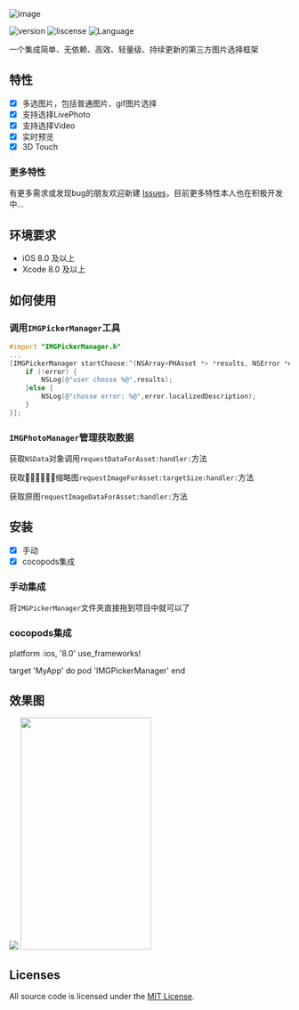 ![image](https://github.com/TongFangyuan/IMGPickerManager/blob/master/IMGPickerManager.png)

![version](https://img.shields.io/badge/version-v0.1.0-green.svg)
![liscense](https://img.shields.io/badge/license-MIT-lightgrey.svg)
![Language](https://img.shields.io/badge/Language-%20Objective%20C%20-blue.svg)

一个集成简单、无依赖、高效、轻量级、持续更新的第三方图片选择框架



特性
-----

- [x] 多选图片，包括普通图片、gif图片选择
- [x] 支持选择LivePhoto
- [x] 支持选择Video
- [x] 实时预览
- [x] 3D Touch

### 更多特性

有更多需求或发现bug的朋友欢迎新建 [Issues](https://github.com/TongFangyuan/IMGPickerManager/issues/new)，目前更多特性本人也在积极开发中...


环境要求
----

- iOS 8.0 及以上
- Xcode 8.0 及以上

如何使用
----
### 调用`IMGPickerManager`工具
```objective-c
#import "IMGPickerManager.h"
...
[IMGPickerManager startChoose:^(NSArray<PHAsset *> *results, NSError *error) {
    if (!error) {
        NSLog(@"user chosse %@",results);
    }else {
        NSLog(@"chosse error: %@",error.localizedDescription);
    }
}];
```
### `IMGPhotoManager`管理获取数据

获取`NSData`对象调用`requestDataForAsset:handler:`方法

获取缩略图`requestImageForAsset:targetSize:handler:`方法

获取原图`requestImageDataForAsset:handler:`方法

安装
----

- [x] 手动
- [x] cocopods集成

### 手动集成
将`IMGPickerManager`文件夹直接拖到项目中就可以了

### cocopods集成
platform :ios, '8.0'
use_frameworks!

target 'MyApp' do
pod 'IMGPickerManager'
end

效果图
------

<img src="https://github.com/TongFangyuan/IMGPickerManager/blob/master/images/2.png"/>
<!--<img src="https://github.com/TongFangyuan/IMGPickerManager/blob/master/images/3.jpg" width="235" height="417"/>-->
<!--<img src="https://github.com/TongFangyuan/IMGPickerManager/blob/master/images/4.jpg" width="235" height="417"/>-->
<img src="https://github.com/TongFangyuan/IMGPickerManager/blob/master/images/1.GIF" width="235" height="417"/>

Licenses
------

All source code is licensed under the [MIT License](https://github.com/TongFangyuan/IMGPickerManager/blob/master/LICENSE).


